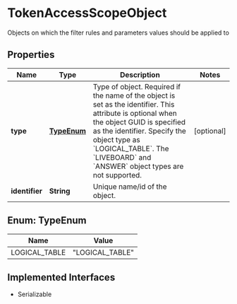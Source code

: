 

# TokenAccessScopeObject

Objects on which the filter rules and parameters values should be applied to

## Properties

| Name | Type | Description | Notes |
|------------ | ------------- | ------------- | -------------|
|**type** | [**TypeEnum**](#TypeEnum) |   Type of object.     Required if the name of the object is set as the identifier. This attribute is optional when the object GUID is specified as the identifier.      Specify the object type as &#x60;LOGICAL_TABLE&#x60;.  The &#x60;LIVEBOARD&#x60; and &#x60;ANSWER&#x60; object types are not supported. |  [optional] |
|**identifier** | **String** | Unique name/id of the object. |  |



## Enum: TypeEnum

| Name | Value |
|---- | -----|
| LOGICAL_TABLE | &quot;LOGICAL_TABLE&quot; |


## Implemented Interfaces

* Serializable


